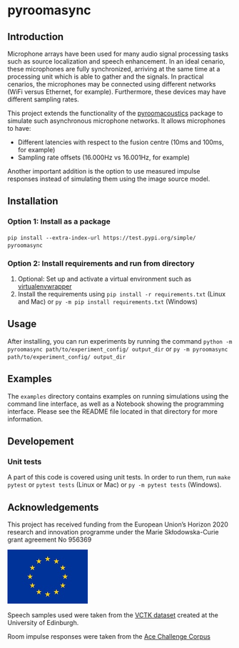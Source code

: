 # pyroomasync

## Introduction

Microphone arrays have been used for many audio signal processing tasks such as source localization and speech enhancement. In an ideal cenario, these microphones are fully synchronized, arriving at the same time at a processing unit which is able to gather and the signals. In practical cenarios, the microphones may be connected using different networks (WiFi versus Ethernet, for example). Furthermore, these devices may have different sampling rates.

This project extends the functionality of the [pyroomacoustics](https://github.com/LCAV/pyroomacoustics/)
package to simulate such asynchronous microphone networks. It allows microphones to have:

* Different latencies with respect to the fusion centre (10ms and 100ms, for example)
* Sampling rate offsets (16.000Hz vs 16.001Hz, for example)

Another important addition is the option to use measured impulse responses instead of simulating them using the image source model.

## Installation

### Option 1: Install as a package
`pip install --extra-index-url https://test.pypi.org/simple/ pyroomasync`

### Option 2: Install requirements and run from directory
1. Optional: Set up and activate a virtual environment such as [virtualenvwrapper](https://virtualenvwrapper.readthedocs.io/en/latest/command_ref.html)
2. Install the requirements using `pip install -r requirements.txt` (Linux and Mac) or `py -m pip install requirements.txt` (Windows)

## Usage
After installing, you can run experiments by running the command `python -m pyroomasync path/to/experiment_config/ output_dir` or `py -m pyroomasync path/to/experiment_config/ output_dir`

## Examples
The `examples` directory contains examples on running simulations using the command line interface, as well as a Notebook showing the programming interface. Please see the README file located in that directory for more information.

## Developement

### Unit tests
A part of this code is covered using unit tests. In order to run them, run `make pytest` or `pytest tests` (Linux or Mac) or `py -m pytest tests` (Windows).


## Acknowledgements
This project has received funding from the European Union’s Horizon 2020 research and innovation
programme under the Marie Skłodowska-Curie grant agreement No 956369

![](docs/eu-emblem.jpg)

Speech samples used were taken from the [VCTK dataset](https://datashare.ed.ac.uk/handle/10283/2950) created at the University of Edinburgh.

Room impulse responses were taken from the [Ace Challenge Corpus](http://www.ee.ic.ac.uk/naylor/ACEweb/index.html)
